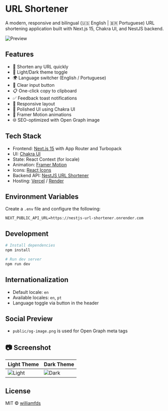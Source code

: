# URL Shortener

A modern, responsive and bilingual (🇺🇸 English | 🇧🇷 Portuguese) URL shortening application built with Next.js 15, Chakra UI, and NestJS backend.

![Preview](public/og-image.png)

## Features

- 🔗 Shorten any URL quickly
- 🌙 Light/Dark theme toggle
- 🌍 Language switcher (English / Portuguese)
- 🧼 Clear input button
- 📋 One-click copy to clipboard
- ✅ Feedback toast notifications
- 📱 Responsive layout
- 🎨 Polished UI using Chakra UI
- 🧩 Framer Motion animations
- 🌐 SEO-optimized with Open Graph image

## Tech Stack

- Frontend: [Next.js 15](https://nextjs.org/) with App Router and Turbopack
- UI: [Chakra UI](https://chakra-ui.com/)
- State: React Context (for locale)
- Animation: [Framer Motion](https://www.framer.com/motion/)
- Icons: [React Icons](https://react-icons.github.io/react-icons/)
- Backend API: [NestJS URL Shortener](https://github.com/williamfds/nestjs-url-shortener)
- Hosting: [Vercel](https://vercel.com/) / [Render](https://render.com/)

## Environment Variables

Create a `.env` file and configure the following:

```env
NEXT_PUBLIC_API_URL=https://nestjs-url-shortener.onrender.com
```

## Development

```bash
# Install dependencies
npm install

# Run dev server
npm run dev
```

## Internationalization

- Default locale: `en`
- Available locales: `en`, `pt`
- Language toggle via button in the header

## Social Preview

- `public/og-image.png` is used for Open Graph meta tags

## 📷 Screenshot

| Light Theme                  | Dark Theme                 |
| ---------------------------- | -------------------------- |
| ![Light](./public/light.png) | ![Dark](./public/dark.png) |

## License

MIT © [williamfds](https://github.com/williamfds)
